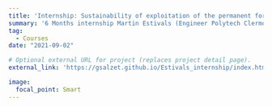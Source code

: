 ```yaml
---
title: 'Internship: Sustainability of exploitation of the permanent forest estate in French Guiana: Approach by modeling forest dynamics and cost-benefit analysis'
summary: '6 Months internship Martin Estivals (Engineer Polytech Clermont) in collaboration with ONF french guiana ([link](https://gsalzet.github.io/Estivals_internship/index.html)).'
tag: 
  - Courses
date: "2021-09-02"

# Optional external URL for project (replaces project detail page).
external_link: 'https://gsalzet.github.io/Estivals_internship/index.html'

image:
  focal_point: Smart
---
```

